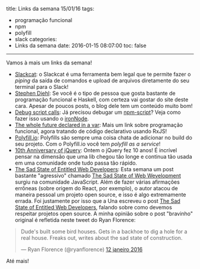 title: Links da semana 15/01/16
tags:
  - programação funcional
  - npm
  - polyfill
  - slack
categories:
  - Links da semana
date: 2016-01-15 08:07:00
toc: false
---
Vamos à mais um links da semana!

- [Slackcat](http://slackcat.chat/): o Slackcat é uma ferramenta bem legal que te permite fazer o _piping_ da saída de comandos e upload de arquivos diretamente do seu terminal para o Slack!
- [Stephen Diehl](http://www.stephendiehl.com/): Se você é o tipo de pessoa que gosta bastante de programação funcional e Haskell, com certeza vai gostar do site deste cara. Apesar de poucos posts, o blog dele tem um conteúdo muito bom! 
- [Debug script calls](https://github.com/s-a/iron-node/blob/master/docs/DEBUG-NODEJS-COMMANDLINE-APPS.md): Já precisou debugar um [npm-script](https://docs.npmjs.com/misc/scripts)? Veja como fazer isso usando o [ironNode](https://github.com/s-a/iron-node).
- [The whole future declared in a var](http://www.thedotpost.com/2015/12/andre-medeiros-the-whole-future-declared-in-a-var): Mais um link sobre programação funcional, agora tratando de código declarativo usando RxJS!
- [Polyfill.io](https://cdn.polyfill.io/v2/docs/): Polyfills são sempre uma coisa chata de adicionar no build do seu projeto. Com o Polyfill.io você tem _polyfill as a service_!
- [10th Anniversary of jQuery](http://ejohn.org/blog/10th-anniversary-of-jquery/): Ontem o jQuery fez 10 anos! É incrível pensar na dimensão que uma lib chegou tão longe e continua tão usada em uma comunidade onde tudo passa tão rápido.
- [The Sad State of Entitled Web Developers](https://medium.com/swlh/the-sad-state-of-entitled-web-developers-e4f314764dd#.nm93ce1o1): Esta semana um post bastante "agressivo" chamado [The Sad State of Web Wevelopment](https://medium.com/@wob/the-sad-state-of-web-development-1603a861d29f#.oklifvcak) surgiu na comunidade JavaScript. Além de fazer várias afirmações errôneas (sobre origem do React, por exemplo), o autor atacou de maneira pessoal um projeto open source, e isso é algo extremamente errada. Foi justamente por isso que a Una escreveu o post [The Sad State of Entitled Web Developers](https://medium.com/swlh/the-sad-state-of-entitled-web-developers-e4f314764dd#.nm93ce1o1), falando sobre como devemos respeitar projetos open source. A minha opinião sobre o post "bravinho" original é refletida neste tweet do Ryan Florence:

<blockquote class="twitter-tweet" lang="pt"><p lang="en" dir="ltr">Dude&#39;s built some bird houses. Gets in a backhoe to dig a hole for a real house. Freaks out, writes about the sad state of construction.</p>&mdash; Ryan Florence (@ryanflorence) <a href="https://twitter.com/ryanflorence/status/686965251758100480">12 janeiro 2016</a></blockquote>
<script async src="//platform.twitter.com/widgets.js" charset="utf-8"></script>

Até mais!